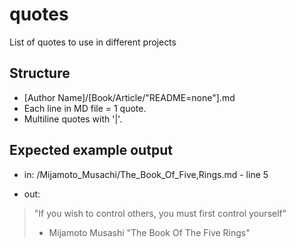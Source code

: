 # quotes
List of quotes to use in different projects



## Structure
- [Author Name]/[Book/Article/"README=none"].md
- Each line in MD file = 1 quote.
- Multiline quotes with '|'.



## Expected example output

- in:
/Mijamoto_Musachi/The_Book_Of_Five,Rings.md - line 5

- out:
> "If you wish to control others, you must first control yourself"
> - Mijamoto Musashi "The Book Of The Five Rings"
